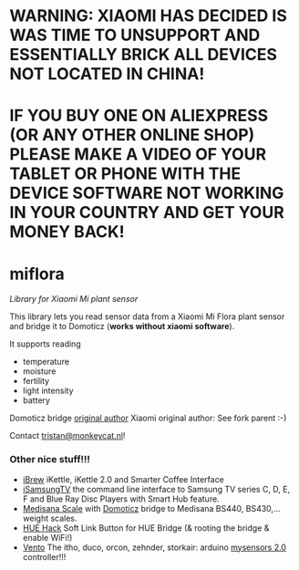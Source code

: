 # WARNING: XIAOMI HAS DECIDED IS WAS TIME TO UNSUPPORT AND ESSENTIALLY BRICK ALL DEVICES NOT LOCATED IN CHINA!

# IF YOU BUY ONE ON ALIEXPRESS (OR ANY OTHER ONLINE SHOP) PLEASE MAKE A VIDEO OF YOUR TABLET OR PHONE WITH THE DEVICE SOFTWARE NOT WORKING IN YOUR COUNTRY AND GET YOUR MONEY BACK!

# miflora

_Library for Xiaomi Mi plant sensor_

This library lets you read sensor data from a Xiaomi Mi Flora plant sensor and bridge it to Domoticz (__works without xiaomi software__).

It supports reading
- temperature
- moisture
- fertility
- light intensity
- battery

Domoticz bridge [original author](https://www.domoticz.com/forum/viewtopic.php?f=56&t=13306&sid=e0934220d4b0b7518dc5b6733c0621bb&start=20#p105255)
Xiaomi original author: See fork parent :-)

Contact <tristan@monkeycat.nl>!

### Other nice stuff!!!

 * [iBrew](https://github.com/Tristan79/iBrew) iKettle, iKettle 2.0 and Smarter Coffee Interface
 * [iSamsungTV](https://github.com/Tristan79/iSamsungTV) the command line interface to Samsung TV series C, D, E, F and Blue Ray Disc Players with Smart Hub feature.
 * [Medisana Scale](https://github.com/keptenkurk/BS440) with [Domoticz](http://domoticz.com/) bridge to Medisana BS440, BS430,... weight scales.
 * [HUE Hack](https://github.com/Tristan79/HUEHack) Soft Link Button for HUE Bridge (& rooting the bridge & enable WiFi!)
 * [Vento](https://github.com/Tristan79/Vento)  The itho, duco, orcon, zehnder, storkair: arduino [mysensors 2.0](https://www.mysensors.org) controller!!!
